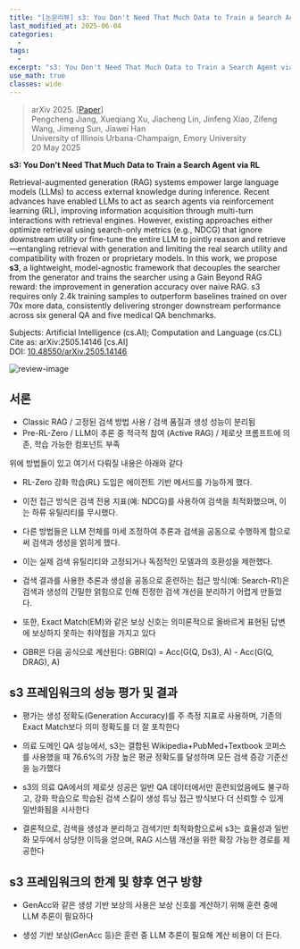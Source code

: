 ```yaml
---
title: "[논문리뷰] s3: You Don't Need That Much Data to Train a Search Agent via RL"
last_modified_at: 2025-06-04
categories:
  - 
tags:
  - 
excerpt: "s3: You Don't Need That Much Data to Train a Search Agent via RL"
use_math: true
classes: wide
---
```



> arXiv 2025. [[Paper](https://arxiv.org/abs/2505.14146)]  
> Pengcheng Jiang, Xueqiang Xu, Jiacheng Lin, Jinfeng Xiao, Zifeng Wang, Jimeng Sun, Jiawei Han  
> University of Illinois Urbana-Champaign, Emory University  
> 20 May 2025  

**s3: You Don't Need That Much Data to Train a Search Agent via RL**

Retrieval-augmented generation (RAG) systems empower large language models (LLMs) to access external knowledge during inference. Recent advances have enabled LLMs to act as search agents via reinforcement learning (RL), improving information acquisition through multi-turn interactions with retrieval engines. However, existing approaches either optimize retrieval using search-only metrics (e.g., NDCG) that ignore downstream utility or fine-tune the entire LLM to jointly reason and retrieve—entangling retrieval with generation and limiting the real search utility and compatibility with frozen or proprietary models. In this work, we propose **s3**, a lightweight, model-agnostic framework that decouples the searcher from the generator and trains the searcher using a Gain Beyond RAG reward: the improvement in generation accuracy over naive RAG. s3 requires only 2.4k training samples to outperform baselines trained on over 70x more data, consistently delivering stronger downstream performance across six general QA and five medical QA benchmarks.

Subjects: Artificial Intelligence (cs.AI); Computation and Language (cs.CL)  
Cite as: arXiv:2505.14146 [cs.AI]  
DOI: [10.48550/arXiv.2505.14146](https://doi.org/10.48550/arXiv.2505.14146)



![review-image](https://moonlight-paper-snapshot.s3.ap-northeast-2.amazonaws.com/arxiv/s3-you-dont-need-that-much-data-to-train-a-search-agent-via-rl-0.png)

## 서론 

- Classic RAG / 고정된 검색 방법 사용 / 검색 품질과 생성 성능이 분리됨
- Pre-RL-Zero / LLM이 추론 중 적극적 참여 (Active RAG) / 제로샷 프롬프트에 의존, 학습 가능한 컴포넌트 부족

위에 방법들이 있고 여기서 다뤄질 내용은 아래와 같다

- RL-Zero 강화 학습(RL) 도입은 에이전트 기반 메서드를 가능하게 했다.

- 이전 접근 방식은 검색 전용 지표(예: NDCG)를 사용하여 검색을 최적화했으며, 이는 하류 유틸리티를 무시했다.

- 다른 방법들은 LLM 전체를 미세 조정하여 추론과 검색을 공동으로 수행하게 함으로써 검색과 생성을 얽히게 했다.

- 이는 실제 검색 유틸리티와 고정되거나 독점적인 모델과의 호환성을 제한했다.

- 검색 결과를 사용한 추론과 생성을 공동으로 훈련하는 접근 방식(예: Search-R1)은 검색과 생성의 긴밀한 얽힘으로 인해 진정한 검색 개선을 분리하기 어렵게 만들었다.

- 또한, Exact Match(EM)와 같은 보상 신호는 의미론적으로 올바르게 표현된 답변에 보상하지 못하는 취약점을 가지고 있다

- GBR은 다음 공식으로 계산된다: GBR(Q) = Acc(G(Q, Ds3), A) - Acc(G(Q, DRAG), A) 


## s3 프레임워크의 성능 평가 및 결과 

- 평가는 생성 정확도(Generation Accuracy)를 주 측정 지표로 사용하며, 기존의 Exact Match보다 의미 정확도를 더 잘 포착한다

- 의료 도메인 QA 성능에서, s3는 결합된 Wikipedia+PubMed+Textbook 코퍼스를 사용했을 때 76.6%의 가장 높은 평균 정확도를 달성하며 모든 검색 증강 기준선을 능가했다

- s3의 의료 QA에서의 제로샷 성공은 일반 QA 데이터에서만 훈련되었음에도 불구하고, 강화 학습으로 학습된 검색 스킬이 생성 튜닝 접근 방식보다 더 신뢰할 수 있게 일반화됨을 시사한다

- 결론적으로, 검색을 생성과 분리하고 검색기만 최적화함으로써 s3는 효율성과 일반화 모두에서 상당한 이득을 얻으며, RAG 시스템 개선을 위한 확장 가능한 경로를 제공한다
 


## s3 프레임워크의 한계 및 향후 연구 방향

- GenAcc와 같은 생성 기반 보상의 사용은 보상 신호를 계산하기 위해 훈련 중에 LLM 추론이 필요하다

- 생성 기반 보상(GenAcc 등)은 훈련 중 LLM 추론이 필요해 계산 비용이 더 든다.